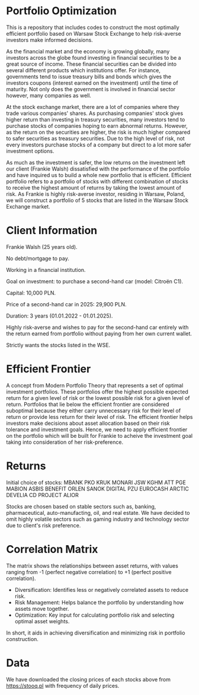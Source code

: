 # Portfolio Optimization
This is a repository that includes codes to construct the most optimally efficient portfolio based on Warsaw Stock Exchange to help risk-averse investors make informed decisions. 

As the financial market and the economy is growing globally, many investors across the globe found investing in financial securities to be a great source of income.
These financial securities can be divided into several different products which institutions offer. For instance, governments tend to issue treasury bills and  bonds which gives the investors coupons (interest earned on the investment) until the time of maturity. Not only does the government is involved in financial sector however, many companies as well. 

At the stock exchange market, there are a lot of companies where they trade various companies' shares. As purchasing companies' stock gives higher return than investing in treasury securities, many investors tend to purchase stocks of companies hoping to earn abnormal returns. However, as the return on the securities are higher, the risk is much higher compared to safer securities as treasury securities. Due to the high level of risk, not every investors purchase stocks of a company but direct to a lot more safer investment options. 

As much as the investment is safer, the low returns on the investment left our client (Frankie Walsh) dissatisfied with the performance of the portfolio and have inquired us to build a whole new portfolio that is efficient. Efficient portfolio refers to a portfolio of stocks with different combination of stocks to receive the highest amount of returns by taking the lowest amount of risk. As Frankie is highly risk-averse investor, residing in Warsaw, Poland, we will construct a portfolio of 5 stocks that are listed in the Warsaw Stock Exchange market. 

# Client Information
Frankie Walsh (25 years old).

No debt/mortgage to pay.

Working in a financial institution.

Goal on investment: to purchase a second-hand car (model: Citroën C1). 

Capital: 10,000 PLN.

Price of a second-hand car in 2025: 29,900 PLN.

Duration: 3 years (01.01.2022 - 01.01.2025).

Highly risk-averse and wishes to pay for the second-hand car entirely with the return earned from portfolio without paying from her own current wallet. 

Strictly wants the stocks listed in the WSE. 

# Efficient Frontier
A concept from Modern Portfolio Theory that represents a set of optimal investment portfolios. These portfolios offer the highest possible expected return for a given level of risk or the lowest possible risk for a given level of return. 
Portfolios that lie below the efficient frontier are considered suboptimal because they either carry unnecessary risk for their level of return or provide less return for their level of risk. The efficient frontier helps investors make decisions about asset allocation based on their risk tolerance and investment goals.
Hence, we need to apply efficient frontier on the portfolio which will be built for Frankie to acheive the investment goal taking into consideration of her risk-preference. 

# Returns
Initial choice of stocks:
MBANK
PKO
KRUK
MONARI
JSW
KGHM
ATT
PGE
MABION
ASBIS
BENEFIT
ORLEN
SANOK
DIGITAL
PZU
EUROCASH
ARCTIC
DEVELIA
CD PROJECT
ALIOR

Stocks are chosen based on stable sectors such as, banking, pharmaceutical, auto-manufacting, oil, and real estate. We have decided to omit highly volatile sectors such as gaming industry and technology sector due to client's risk preference. 

# Correlation Matrix
The matrix shows the relationships between asset returns, with values ranging from -1 (perfect negative correlation) to +1 (perfect positive correlation). 


- Diversification: Identifies less or negatively correlated assets to reduce risk.
- Risk Management: Helps balance the portfolio by understanding how assets move together.
- Optimization: Key input for calculating portfolio risk and selecting optimal asset weights.

In short, it aids in achieving diversification and minimizing risk in portfolio construction.

# Data
We have downloaded the closing prices of each stocks above from https://stooq.pl with frequency of daily prices. 

